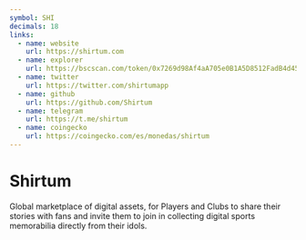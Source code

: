 ```yaml
---
symbol: SHI
decimals: 18
links:
  - name: website
    url: https://shirtum.com
  - name: explorer
    url: https://bscscan.com/token/0x7269d98Af4aA705e0B1A5D8512FadB4d45817d5a
  - name: twitter
    url: https://twitter.com/shirtumapp
  - name: github
    url: https://github.com/Shirtum
  - name: telegram
    url: https://t.me/shirtum
  - name: coingecko
    url: https://coingecko.com/es/monedas/shirtum
---
```


# Shirtum

Global marketplace of digital assets, for Players and Clubs to share their stories with fans and invite them to join in collecting digital sports memorabilia directly from their idols.
